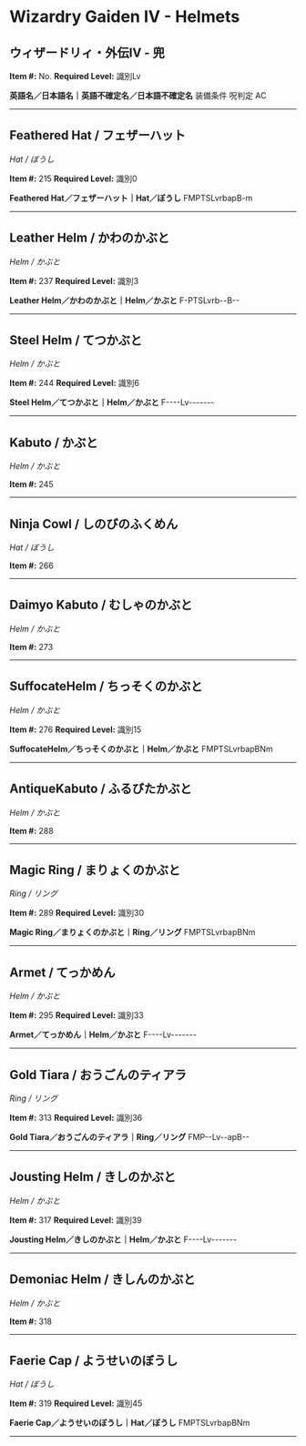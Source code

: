 # Wizardry Gaiden IV - Helmets

## ウィザードリィ・外伝IV - 兜

**Item #:** No.
**Required Level:** 識別Lv</TD>
<TD COLSPAN=8 NOWRAP><B>英語名／日本語名｜英語不確定名／日本語不確定名</B></TD>
</TR><TR ALIGN="CENTER" BGCOLOR="#999999" VALIGN="MIDDLE">
<TD NOWRAP>装備条件</TD>
<TD NOWRAP>呪判定</TD>
<TD NOWRAP>AC

---

## Feathered Hat / フェザーハット
*Hat / ぼうし*

**Item #:** 215
**Required Level:** 識別0</TD>
<TD COLSPAN=8 NOWRAP><A NAME="215"></A><B>Feathered Hat／フェザーハット｜Hat／ぼうし</B></TD>
</TR><TR ALIGN="CENTER" VALIGN="MIDDLE">
<TD NOWRAP>FMPTSLvrbapB-m

---

## Leather Helm / かわのかぶと
*Helm / かぶと*

**Item #:** 237
**Required Level:** 識別3</TD>
<TD COLSPAN=8 NOWRAP><A NAME="237"></A><B>Leather Helm／かわのかぶと｜Helm／かぶと</B></TD>
</TR><TR ALIGN="CENTER" VALIGN="MIDDLE">
<TD NOWRAP>F-PTSLvrb--B--

---

## Steel Helm / てつかぶと
*Helm / かぶと*

**Item #:** 244
**Required Level:** 識別6</TD>
<TD COLSPAN=8 NOWRAP><A NAME="244"></A><B>Steel Helm／てつかぶと｜Helm／かぶと</B></TD>
</TR><TR ALIGN="CENTER" VALIGN="MIDDLE">
<TD NOWRAP>F----Lv-------

---

## Kabuto / かぶと
*Helm / かぶと*

**Item #:** 245

---

## Ninja Cowl / しのびのふくめん
*Hat / ぼうし*

**Item #:** 266

---

## Daimyo Kabuto / むしゃのかぶと
*Helm / かぶと*

**Item #:** 273

---

## SuffocateHelm / ちっそくのかぶと
*Helm / かぶと*

**Item #:** 276
**Required Level:** 識別15</TD>
<TD COLSPAN=8 NOWRAP><A NAME="276"></A><B>SuffocateHelm／ちっそくのかぶと｜Helm／かぶと</B></TD>
</TR><TR ALIGN="CENTER" VALIGN="MIDDLE">
<TD NOWRAP>FMPTSLvrbapBNm

---

## AntiqueKabuto / ふるびたかぶと
*Helm / かぶと*

**Item #:** 288

---

## Magic Ring / まりょくのかぶと
*Ring / リング*

**Item #:** 289
**Required Level:** 識別30</TD>
<TD COLSPAN=8 NOWRAP><A NAME="289"></A><B>Magic Ring／まりょくのかぶと｜Ring／リング</B></TD>
</TR><TR ALIGN="CENTER" VALIGN="MIDDLE">
<TD NOWRAP>FMPTSLvrbapBNm

---

## Armet / てっかめん
*Helm / かぶと*

**Item #:** 295
**Required Level:** 識別33</TD>
<TD COLSPAN=8 NOWRAP><A NAME="295"></A><B>Armet／てっかめん｜Helm／かぶと</B></TD>
</TR><TR ALIGN="CENTER" VALIGN="MIDDLE">
<TD NOWRAP>F----Lv-------

---

## Gold Tiara / おうごんのティアラ
*Ring / リング*

**Item #:** 313
**Required Level:** 識別36</TD>
<TD COLSPAN=8 NOWRAP><A NAME="313"></A><B>Gold Tiara／おうごんのティアラ｜Ring／リング</B></TD>
</TR><TR ALIGN="CENTER" VALIGN="MIDDLE">
<TD NOWRAP>FMP--Lv--apB--

---

## Jousting Helm / きしのかぶと
*Helm / かぶと*

**Item #:** 317
**Required Level:** 識別39</TD>
<TD COLSPAN=8 NOWRAP><A NAME="317"></A><B>Jousting Helm／きしのかぶと｜Helm／かぶと</B></TD>
</TR><TR ALIGN="CENTER" VALIGN="MIDDLE">
<TD NOWRAP>F----Lv-------

---

## Demoniac Helm / きしんのかぶと
*Helm / かぶと*

**Item #:** 318

---

## Faerie Cap / ようせいのぼうし
*Hat / ぼうし*

**Item #:** 319
**Required Level:** 識別45</TD>
<TD COLSPAN=8 NOWRAP><A NAME="319"></A><B>Faerie Cap／ようせいのぼうし｜Hat／ぼうし</B></TD>
</TR><TR ALIGN="CENTER" VALIGN="MIDDLE">
<TD NOWRAP>FMPTSLvrbapBNm

---

